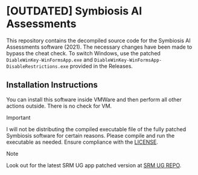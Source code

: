 # [OUTDATED] Symbiosis AI Assessments

This repository contains the decompiled source code for the Symbiosis AI Assessments software (2021). The necessary changes have been made to bypass the cheat check. To switch Windows, use the patched `DiableWinKey-WinFormsApp.exe` and `DiableWinKey-WinFormsApp-DisableRestrictions.exe` provided in the Releases.

## Installation Instructions

You can install this software inside VMWare and then perform all other actions outside. There is no check for VM.

> [!IMPORTANT]
> I will not be distributing the compiled executable file of the fully patched Symbiosis software for certain reasons. Please compile and run the executable as needed. Ensure compliance with the [LICENSE](https://github.com/nxvvvv/symbiosis-ai-assessments/blob/main/LICENSE).

> [!NOTE]
> Look out for the latest SRM UG app patched version at [SRM UG REPO](https://github.com/nxvvvv/srm-ug).
